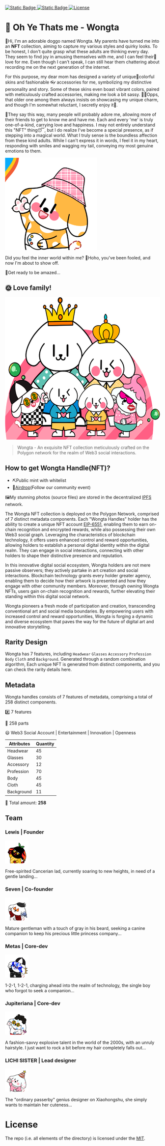 [![Static Badge](https://img.shields.io/badge/Website-wongta-brightgreen?link=https%3A%2F%2Fwww.wongta.com%2F)
](https://www.wongta.com/) [![Static Badge](https://img.shields.io/badge/Polygonscan-8A2BE2?style=flat&logo=Polygon)
](https://polygonscan.com/address/0xA8CA29d3d87A13A5557c8c127949a84DFB078855) [![License](https://img.shields.io/badge/License-MIT-critical)](LICENSE)

# 🐶 Oh Ye Thats me - Wongta

👋Hi, I'm an adorable doggo named Wongta. My parents have turned me into an **NFT** collection, aiming to capture my various styles and quirky looks. To be honest, I don't quite grasp what these adults are thinking every day. They seem to find joy in amusing themselves with me, and I can feel their💓love for me. Even though I can't speak, I can still hear them chattering about recording me on the next generation of the internet.

For this purpose, my dear mom has designed a variety of unique🌈colorful skins and fashionable 👓 accessories for me, symbolizing my distinctive personality and story. Some of these skins even boast vibrant colors, paired with meticulously crafted accessories, making me look a bit sassy. 😵‍💫Opps, that older one among them always insists on showcasing my unique charm, and though I'm somewhat reluctant, I secretly enjoy it🤪.

🌭They say this way, many people will probably adore me, allowing more of their friends to get to know me and have me. Each and every 'me' is truly one-of-a-kind, carrying love and happiness. I may not entirely understand this "NFT" thing😴, but I do realize I've become a special presence, as if stepping into a magical world. What I truly sense is the boundless affection from these kind adults. While I can't express it in words, I feel it in my heart, responding with smiles and wagging my tail, conveying my most genuine emotions to them.

<img src="https://github.com/wongtadev/wongta-nft/blob/main/images%20demo/wongta.gif" alt="Awesome wongta" width="300" height="300">

Did you feel the inner world within me? 🤠Hoho, you've been fooled, and now I'm about to show off. 

🚀Get ready to be amazed...

## 🌞 Love family!

<img src="https://github.com/wongtadev/wongta-nft/blob/main/images%20demo/family.png" alt="Awesome wongta" width="600" height="464">

> Wongta - An exquisite NFT collection meticulously crafted on the Polygon network for the realm of Web3 social interactions.

## How to get Wongta Handle(NFT)?

- ⛏Public mint with whitelist
- 🍭[Airdrop](https://imdodo.com/s/216262?inv=8XP3R)(Follow our community event)

🖼️My stunning photos (source files) are stored in the decentralized [IPFS](https://ipfs.io/ipfs/QmbpCXyp2dDnXLXnfJo6QXqMY7RfXfMedUj3QDxivvYQFM/) network.

The Wongta NFT collection is deployed on the Polygon Network, comprised of 7 distinct metadata components. Each "Wongta Handles" holder has the ability to create a unique NFT account [EIP-6551](https://eips.ethereum.org/EIPS/eip-6551), enabling them to earn on-chain recognition and encrypted rewards, while also possessing their own Web3 social graph. Leveraging the characteristics of blockchain technology, it offers users enhanced control and reward opportunities, allowing holders to establish a personal digital identity within the digital realm. They can engage in social interactions, connecting with other holders to shape their distinctive presence and reputation.

In this innovative digital social ecosystem, Wongta holders are not mere passive observers; they actively partake in art creation and social interactions. Blockchain technology grants every holder greater agency, enabling them to decide how their artwork is presented and how they engage with other community members. Moreover, through owning Wongta NFTs, users gain on-chain recognition and rewards, further elevating their standing within this digital social network.

Wongta pioneers a fresh mode of participation and creation, transcending conventional art and social media boundaries. By empowering users with increased control and reward opportunities, Wongta is forging a dynamic and diverse ecosystem that paves the way for the future of digital art and innovative storytelling.

## Rarity Design

Wongta has 7 features, including `Headwear` `Glasses` `Accessory` `Profession` `Body` `Cloth` and `Background`. Generated through a random combination algorithm, Each unique NFT is generated from distinct components, and you can check the rarity details here.

## Metadata

Wongta handles consists of 7 features of metadata, comprising a total of 258 distinct components.

#️⃣ 7 features

👏 258 parts

😃 Web3 Social Account | Entertainment | Innovation | Openness

| Attributes | Quantity |
| ---------- | -------- |
| Headwear   | 45       |
| Glasses    | 30       |
| Accessory  | 12       |
| Profession | 70       |
| Body       | 45       |
| Cloth      | 45       |
| Background | 11       |

🎨 Total amount:  **258**

## Team

### Lewis | Founder

<img src=https://github.com/wongtadev/wongta-nft/blob/main/images%20demo/avatar/lewis-avatar.png width=15% />

Free-spirited Cancerian lad, currently soaring to new heights, in need of a gentle landing...

### Seven | Co-founder

<img src=https://github.com/wongtadev/wongta-nft/blob/main/images%20demo/avatar/seven-avatar.png width=15% />

Mature gentleman with a touch of gray in his beard, seeking a canine companion to keep his precious little princess company...

### Metas | Core-dev

<img src=https://github.com/wongtadev/wongta-nft/blob/main/images%20demo/avatar/metas-avatar.png width=15% />

1-2-1, 1-2-1, charging ahead into the realm of technology, the single boy who forgot to seek a companion...

### Jupiteriana | Core-dev

<img src=https://github.com/wongtadev/wongta-nft/blob/main/images%20demo/avatar/jupiteriana-avatar.png width=15% />

A fashion-savvy explosive talent in the world of the 2000s, with an unruly hairstyle. I just want to rock a bit before my hair completely falls out...

### LICHI SISTER | Lead designer

<img src=https://github.com/wongtadev/wongta-nft/blob/main/images%20demo/avatar/lichi-sister-avatar.png width=15% />

The "ordinary passerby" genius designer on Xiaohongshu, she simply wants to maintain her cuteness...

# License

The repo (i.e. all elements of the directory) is licensed under the [MIT](https://github.com/wongtadev/wongta-nft/blob/main/LICENSE).

